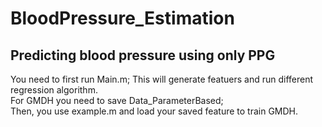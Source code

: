 # BloodPressure_Estimation
## Predicting blood pressure using only PPG

You need to first run Main.m; This will generate featuers and run different regression algorithm.
<br/> For GMDH you need to save Data_ParameterBased; <br/>
Then, you use example.m and load your saved feature to train GMDH.


